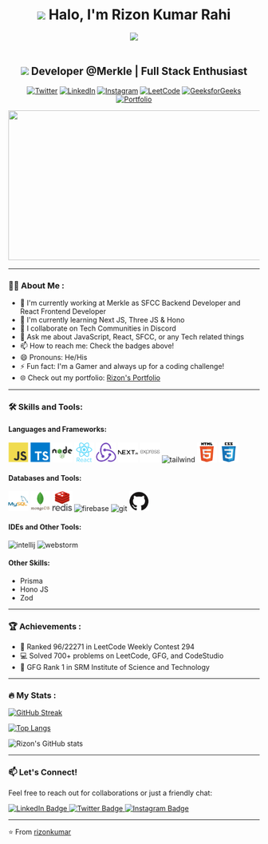 <h1 align="center">
  <img src="https://media.giphy.com/media/hvRJCLFzcasrR4ia7z/giphy.gif" width="30px"/>
  Halo, I'm Rizon Kumar Rahi
</h1>

<div id="header" align="center">
  <img src="https://media.giphy.com/media/M9gbBd9nbDrOTu1Mqx/giphy.gif" width="100"/>
</div>

<div align="center">
  <img src="https://komarev.com/ghpvc/?username=rizonkumar&style=flat-square&color=blue" alt=""/>
</div>

<h2 align="center">
  <img src="https://media.giphy.com/media/WUlplcMpOCEmTGBtBW/giphy.gif" width="30">
  Developer @Merkle | Full Stack Enthusiast
</h2>

<p align="center">
  <a href="https://twitter.com/RizonKumar"><img src="https://img.shields.io/badge/Twitter-1DA1F2?style=for-the-badge&logo=twitter&logoColor=white" alt="Twitter"/></a>
  <a href="https://www.linkedin.com/in/rizonkumarrahi/"><img src="https://img.shields.io/badge/LinkedIn-0077B5?style=for-the-badge&logo=linkedin&logoColor=white" alt="LinkedIn"/></a>
  <a href="https://www.instagram.com/rizon__kumar/"><img src="https://img.shields.io/badge/Instagram-E4405F?style=for-the-badge&logo=instagram&logoColor=white" alt="Instagram"/></a>
  <a href="https://leetcode.com/rizon__kumar/"><img src="https://img.shields.io/badge/LeetCode-FFA116?style=for-the-badge&logo=LeetCode&logoColor=black" alt="LeetCode"/></a>
  <a href="https://auth.geeksforgeeks.org/user/rizonkumarrahi/practice"><img src="https://img.shields.io/badge/GeeksforGeeks-298D46?style=for-the-badge&logo=geeksforgeeks&logoColor=white" alt="GeeksforGeeks"/></a>
  <a href="https://rizonkumarrahi.in/"><img src="https://img.shields.io/badge/Portfolio-FF5722?style=for-the-badge&logo=google-chrome&logoColor=white" alt="Portfolio"/></a>
</p>

<div align="center">
  <img src="https://media.giphy.com/media/dWesBcTLavkZuG35MI/giphy.gif" width="600" height="300"/>
</div>

---

### :man_technologist: About Me :

- 🔭 I'm currently working at Merkle as SFCC Backend Developer and React Frontend Developer
- 🌱 I'm currently learning Next JS, Three JS & Hono
- 👯 I collaborate on Tech Communities in Discord
- 💬 Ask me about JavaScript, React, SFCC, or any Tech related things
- 📫 How to reach me: Check the badges above!
- 😄 Pronouns: He/His
- ⚡ Fun fact: I'm a Gamer and always up for a coding challenge!
- 🌐 Check out my portfolio: [Rizon's Portfolio](https://rizonkumarrahi.in/)

---

### :hammer_and_wrench: Skills and Tools:

#### Languages and Frameworks:
<p align="left">
  <img src="https://raw.githubusercontent.com/devicons/devicon/master/icons/javascript/javascript-original.svg" alt="javascript" width="40" height="40"/>
  <img src="https://raw.githubusercontent.com/devicons/devicon/master/icons/typescript/typescript-original.svg" alt="typescript" width="40" height="40"/>
  <img src="https://raw.githubusercontent.com/devicons/devicon/master/icons/nodejs/nodejs-original-wordmark.svg" alt="nodejs" width="40" height="40"/>
  <img src="https://raw.githubusercontent.com/devicons/devicon/master/icons/react/react-original-wordmark.svg" alt="react" width="40" height="40"/>
  <img src="https://raw.githubusercontent.com/devicons/devicon/master/icons/redux/redux-original.svg" alt="redux" width="40" height="40"/>
  <img src="https://raw.githubusercontent.com/devicons/devicon/master/icons/nextjs/nextjs-original-wordmark.svg" alt="nextjs" width="40" height="40"/>
  <img src="https://raw.githubusercontent.com/devicons/devicon/master/icons/express/express-original-wordmark.svg" alt="express" width="40" height="40"/>
  <img src="https://www.vectorlogo.zone/logos/tailwindcss/tailwindcss-icon.svg" alt="tailwind" width="40" height="40"/>
  <img src="https://raw.githubusercontent.com/devicons/devicon/master/icons/html5/html5-original-wordmark.svg" alt="html5" width="40" height="40"/>
  <img src="https://raw.githubusercontent.com/devicons/devicon/master/icons/css3/css3-original-wordmark.svg" alt="css3" width="40" height="40"/>
</p>

#### Databases and Tools:
<p align="left">
  <img src="https://raw.githubusercontent.com/devicons/devicon/master/icons/mysql/mysql-original-wordmark.svg" alt="mysql" width="40" height="40"/>
  <img src="https://raw.githubusercontent.com/devicons/devicon/master/icons/mongodb/mongodb-original-wordmark.svg" alt="mongodb" width="40" height="40"/>
  <img src="https://raw.githubusercontent.com/devicons/devicon/master/icons/redis/redis-original-wordmark.svg" alt="redis" width="40" height="40"/>
  <img src="https://www.vectorlogo.zone/logos/firebase/firebase-icon.svg" alt="firebase" width="40" height="40"/>
  <img src="https://www.vectorlogo.zone/logos/git-scm/git-scm-icon.svg" alt="git" width="40" height="40"/>
  <img src="https://raw.githubusercontent.com/devicons/devicon/master/icons/github/github-original.svg" alt="github" width="40" height="40"/>
</p>

#### IDEs and Other Tools:
<p align="left">
  <img src="https://upload.wikimedia.org/wikipedia/commons/9/9c/IntelliJ_IDEA_Icon.svg" alt="intellij" width="40" height="40"/>
  <img src="https://upload.wikimedia.org/wikipedia/commons/c/c0/WebStorm_Icon.svg" alt="webstorm" width="40" height="40"/>
</p>

#### Other Skills:
- Prisma
- Hono JS
- Zod

---

### :trophy: Achievements :

- 🌟 Ranked 96/22271 in LeetCode Weekly Contest 294
- 💻 Solved 700+ problems on LeetCode, GFG, and CodeStudio
- 🏅 GFG Rank 1 in SRM Institute of Science and Technology

---

### :fire: My Stats :

[![GitHub Streak](http://github-readme-streak-stats.herokuapp.com?user=rizonkumar&theme=radical&background=0D1117)](https://git.io/streak-stats)

[![Top Langs](https://github-readme-stats.vercel.app/api/top-langs/?username=rizonkumar&layout=compact&theme=radical&bg_color=0D1117)](https://github.com/anuraghazra/github-readme-stats)

![Rizon's GitHub stats](https://github-readme-stats.vercel.app/api?username=rizonkumar&show_icons=true&theme=radical&bg_color=0D1117)

---

### :mailbox: Let's Connect!

Feel free to reach out for collaborations or just a friendly chat:
<div id="badges">
  <a href="https://www.linkedin.com/in/rizonkumarrahi/">
    <img src="https://img.shields.io/badge/LinkedIn-0077B5?style=for-the-badge&logo=linkedin&logoColor=white" alt="LinkedIn Badge"/>
  </a>
  <a href="https://twitter.com/RizonKumar">
    <img src="https://img.shields.io/badge/Twitter-1DA1F2?style=for-the-badge&logo=twitter&logoColor=white" alt="Twitter Badge"/>
  </a>
  <a href="https://www.instagram.com/rizon__kumar/">
    <img src="https://img.shields.io/badge/Instagram-E4405F?style=for-the-badge&logo=instagram&logoColor=white" alt="Instagram Badge"/>
  </a>
</div>

---

⭐️ From [rizonkumar](https://github.com/rizonkumar)
